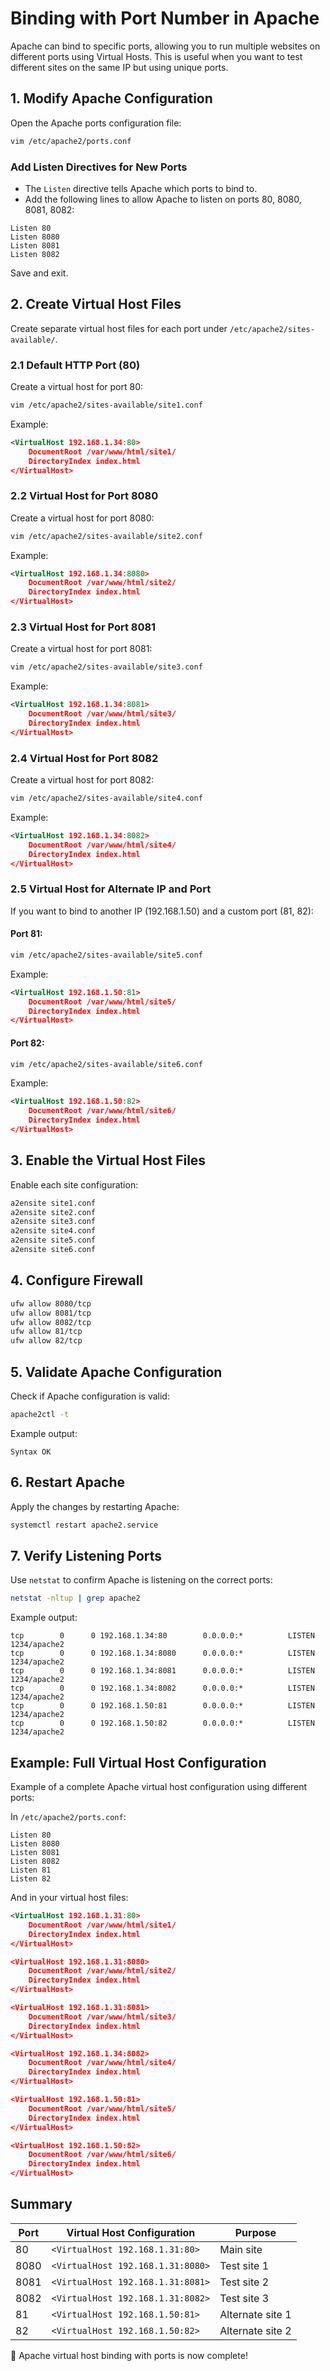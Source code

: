 # Binding with Port Number in Apache
Apache can bind to specific ports, allowing you to run multiple websites on different ports using Virtual Hosts. This is useful when you want to test different sites on the same IP but using unique ports.

## 1. Modify Apache Configuration
Open the Apache ports configuration file:
```bash
vim /etc/apache2/ports.conf
```

### Add Listen Directives for New Ports
- The `Listen` directive tells Apache which ports to bind to.
- Add the following lines to allow Apache to listen on ports 80, 8080, 8081, 8082:
```
Listen 80
Listen 8080
Listen 8081
Listen 8082
```
Save and exit.

## 2. Create Virtual Host Files
Create separate virtual host files for each port under `/etc/apache2/sites-available/`.

### 2.1 Default HTTP Port (80)
Create a virtual host for port 80:
```bash
vim /etc/apache2/sites-available/site1.conf
```
Example:
```xml
<VirtualHost 192.168.1.34:80>
    DocumentRoot /var/www/html/site1/
    DirectoryIndex index.html
</VirtualHost>
```

### 2.2 Virtual Host for Port 8080
Create a virtual host for port 8080:
```bash
vim /etc/apache2/sites-available/site2.conf
```
Example:
```xml
<VirtualHost 192.168.1.34:8080>
    DocumentRoot /var/www/html/site2/
    DirectoryIndex index.html
</VirtualHost>
```

### 2.3 Virtual Host for Port 8081
Create a virtual host for port 8081:
```bash
vim /etc/apache2/sites-available/site3.conf
```
Example:
```xml
<VirtualHost 192.168.1.34:8081>
    DocumentRoot /var/www/html/site3/
    DirectoryIndex index.html
</VirtualHost>
```

### 2.4 Virtual Host for Port 8082
Create a virtual host for port 8082:
```bash
vim /etc/apache2/sites-available/site4.conf
```
Example:
```xml
<VirtualHost 192.168.1.34:8082>
    DocumentRoot /var/www/html/site4/
    DirectoryIndex index.html
</VirtualHost>
```

### 2.5 Virtual Host for Alternate IP and Port
If you want to bind to another IP (192.168.1.50) and a custom port (81, 82):

#### Port 81:
```bash
vim /etc/apache2/sites-available/site5.conf
```
Example:
```xml
<VirtualHost 192.168.1.50:81>
    DocumentRoot /var/www/html/site5/
    DirectoryIndex index.html
</VirtualHost>
```

#### Port 82:
```bash
vim /etc/apache2/sites-available/site6.conf
```
Example:
```xml
<VirtualHost 192.168.1.50:82>
    DocumentRoot /var/www/html/site6/
    DirectoryIndex index.html
</VirtualHost>
```

## 3. Enable the Virtual Host Files
Enable each site configuration:
```bash
a2ensite site1.conf
a2ensite site2.conf
a2ensite site3.conf
a2ensite site4.conf
a2ensite site5.conf
a2ensite site6.conf
```

## 4. Configure Firewall
```bash
ufw allow 8080/tcp
ufw allow 8081/tcp
ufw allow 8082/tcp
ufw allow 81/tcp
ufw allow 82/tcp
```

## 5. Validate Apache Configuration
Check if Apache configuration is valid:
```bash
apache2ctl -t
```
Example output:
```
Syntax OK
```

## 6. Restart Apache
Apply the changes by restarting Apache:
```bash
systemctl restart apache2.service
```

## 7. Verify Listening Ports
Use `netstat` to confirm Apache is listening on the correct ports:
```bash
netstat -nltup | grep apache2
```
Example output:
```
tcp        0      0 192.168.1.34:80        0.0.0.0:*          LISTEN      1234/apache2
tcp        0      0 192.168.1.34:8080      0.0.0.0:*          LISTEN      1234/apache2
tcp        0      0 192.168.1.34:8081      0.0.0.0:*          LISTEN      1234/apache2
tcp        0      0 192.168.1.34:8082      0.0.0.0:*          LISTEN      1234/apache2
tcp        0      0 192.168.1.50:81        0.0.0.0:*          LISTEN      1234/apache2
tcp        0      0 192.168.1.50:82        0.0.0.0:*          LISTEN      1234/apache2
```

## Example: Full Virtual Host Configuration
Example of a complete Apache virtual host configuration using different ports:

In `/etc/apache2/ports.conf`:
```
Listen 80
Listen 8080
Listen 8081
Listen 8082
Listen 81
Listen 82
```

And in your virtual host files:
```xml
<VirtualHost 192.168.1.31:80>
    DocumentRoot /var/www/html/site1/
    DirectoryIndex index.html
</VirtualHost>

<VirtualHost 192.168.1.31:8080>
    DocumentRoot /var/www/html/site2/
    DirectoryIndex index.html
</VirtualHost>

<VirtualHost 192.168.1.31:8081>
    DocumentRoot /var/www/html/site3/
    DirectoryIndex index.html
</VirtualHost>

<VirtualHost 192.168.1.34:8082>
    DocumentRoot /var/www/html/site4/
    DirectoryIndex index.html
</VirtualHost>

<VirtualHost 192.168.1.50:81>
    DocumentRoot /var/www/html/site5/
    DirectoryIndex index.html
</VirtualHost>

<VirtualHost 192.168.1.50:82>
    DocumentRoot /var/www/html/site6/
    DirectoryIndex index.html
</VirtualHost>
```

## Summary
| Port | Virtual Host Configuration         | Purpose        |
|------|-----------------------------------|-----------------|
| 80   | `<VirtualHost 192.168.1.31:80>`   | Main site      |
| 8080 | `<VirtualHost 192.168.1.31:8080>` | Test site 1    |
| 8081 | `<VirtualHost 192.168.1.31:8081>` | Test site 2    |
| 8082 | `<VirtualHost 192.168.1.31:8082>` | Test site 3    |
| 81   | `<VirtualHost 192.168.1.50:81>`   | Alternate site 1|
| 82   | `<VirtualHost 192.168.1.50:82>`   | Alternate site 2|

🚀 Apache virtual host binding with ports is now complete!
